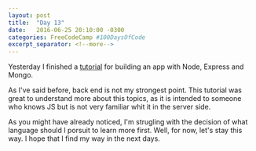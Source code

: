 ```yaml
---
layout: post
title:  "Day 13"
date:   2016-06-25 20:10:00 -0300
categories: FreeCodeCamp #100DaysOfCode
excerpt_separator: <!--more-->
---
```


Yesterday I finished a [tutorial](http://cwbuecheler.com/web/tutorials/2013/node-express-mongo/) for building an app with Node, Express and Mongo. 
<!--more-->

As I've said before, back end is not my strongest point. This tutorial was great to understand more about this topics, as it is intended to someone who knows JS but is not very familiar whit it in the server side. 

As you might have already noticed, I'm strugling with the decision of what language should I porsuit to learn more first. Well, for now, let's stay this way. I hope that I find my way in the next days.
